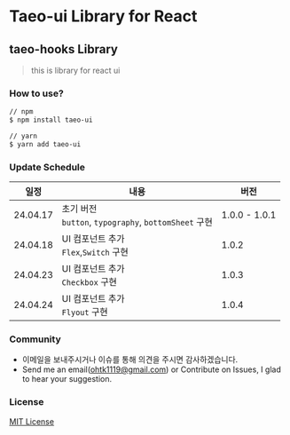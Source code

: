 # Taeo-ui Library for React

## taeo-hooks Library

> this is library for react ui

### How to use?

```bash
// npm
$ npm install taeo-ui

// yarn
$ yarn add taeo-ui
```

### Update Schedule

| 일정     | 내용                                                       | 버전          |
| -------- | ---------------------------------------------------------- | ------------- |
| 24.04.17 | 초기 버전 <br/> `button`, `typography`, `bottomSheet` 구현 | 1.0.0 - 1.0.1 |
| 24.04.18 | UI 컴포넌트 추가 <br/> `Flex`,`Switch` 구현                | 1.0.2         |
| 24.04.23 | UI 컴포넌트 추가 <br/> `Checkbox` 구현                     | 1.0.3         |
| 24.04.24 | UI 컴포넌트 추가 <br/> `Flyout` 구현                       | 1.0.4         |

### Community

- 이메일을 보내주시거나 이슈를 통해 의견을 주시면 감사하겠습니다.
- Send me an email(ohtk1119@gmail.com) or Contribute on Issues, I glad to hear your suggestion.

### License

[MIT License](https://rmm5t.mit-license.org/)
